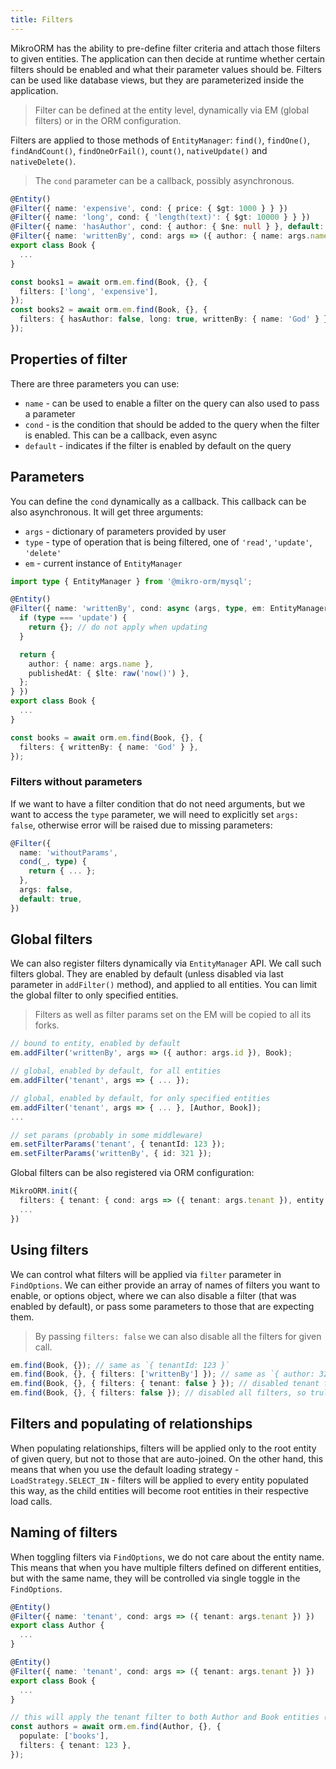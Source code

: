 ```yaml
---
title: Filters
---
```


MikroORM has the ability to pre-define filter criteria and attach those filters to given entities. The application can then decide at runtime whether certain filters should be enabled and what their parameter values should be. Filters can be used like database views, but they are parameterized inside the application.

> Filter can be defined at the entity level, dynamically via EM (global filters) or in the ORM configuration.

Filters are applied to those methods of `EntityManager`: `find()`, `findOne()`, `findAndCount()`, `findOneOrFail()`, `count()`, `nativeUpdate()` and `nativeDelete()`.

> The `cond` parameter can be a callback, possibly asynchronous.

```ts
@Entity()
@Filter({ name: 'expensive', cond: { price: { $gt: 1000 } } })
@Filter({ name: 'long', cond: { 'length(text)': { $gt: 10000 } } })
@Filter({ name: 'hasAuthor', cond: { author: { $ne: null } }, default: true })
@Filter({ name: 'writtenBy', cond: args => ({ author: { name: args.name } }) })
export class Book {
  ...
}

const books1 = await orm.em.find(Book, {}, {
  filters: ['long', 'expensive'],
});
const books2 = await orm.em.find(Book, {}, {
  filters: { hasAuthor: false, long: true, writtenBy: { name: 'God' } },
});
```

## Properties of filter

There are three parameters you can use:

- `name` - can be used to enable a filter on the query can also used to pass a parameter
- `cond` - is the condition that should be added to the query when the filter is enabled. This can be a callback, even async
- `default` - indicates if the filter is enabled by default on the query

## Parameters

You can define the `cond` dynamically as a callback. This callback can be also asynchronous. It will get three arguments:

- `args` - dictionary of parameters provided by user
- `type` - type of operation that is being filtered, one of `'read'`, `'update'`, `'delete'`
- `em` - current instance of `EntityManager`

```ts
import type { EntityManager } from '@mikro-orm/mysql';

@Entity()
@Filter({ name: 'writtenBy', cond: async (args, type, em: EntityManager) => {
  if (type === 'update') {
    return {}; // do not apply when updating
  }

  return {
    author: { name: args.name },
    publishedAt: { $lte: raw('now()') },
  };
} })
export class Book {
  ...
}

const books = await orm.em.find(Book, {}, {
  filters: { writtenBy: { name: 'God' } },
});
```

### Filters without parameters

If we want to have a filter condition that do not need arguments, but we want to access the `type` parameter, we will need to explicitly set `args: false`, otherwise error will be raised due to missing parameters:

```ts
@Filter({
  name: 'withoutParams',
  cond(_, type) {
    return { ... };
  },
  args: false,
  default: true,
})
```

## Global filters

We can also register filters dynamically via `EntityManager` API. We call such filters global. They are enabled by default (unless disabled via last parameter in `addFilter()` method), and applied to all entities. You can limit the global filter to only specified entities.

> Filters as well as filter params set on the EM will be copied to all its forks.

```ts
// bound to entity, enabled by default
em.addFilter('writtenBy', args => ({ author: args.id }), Book);

// global, enabled by default, for all entities
em.addFilter('tenant', args => { ... });

// global, enabled by default, for only specified entities
em.addFilter('tenant', args => { ... }, [Author, Book]);
...

// set params (probably in some middleware)
em.setFilterParams('tenant', { tenantId: 123 });
em.setFilterParams('writtenBy', { id: 321 });
```

Global filters can be also registered via ORM configuration:

```ts
MikroORM.init({
  filters: { tenant: { cond: args => ({ tenant: args.tenant }), entity: ['Author', 'User'] } },
  ...
})
```

## Using filters

We can control what filters will be applied via `filter` parameter in `FindOptions`. We can either provide an array of names of filters you want to enable, or options object, where we can also disable a filter (that was enabled by default), or pass some parameters to those that are expecting them.

> By passing `filters: false` we can also disable all the filters for given call.

```ts
em.find(Book, {}); // same as `{ tenantId: 123 }`
em.find(Book, {}, { filters: ['writtenBy'] }); // same as `{ author: 321, tenantId: 123 }`
em.find(Book, {}, { filters: { tenant: false } }); // disabled tenant filter, so truly `{}`
em.find(Book, {}, { filters: false }); // disabled all filters, so truly `{}`
```

## Filters and populating of relationships

When populating relationships, filters will be applied only to the root entity of given query, but not to those that are auto-joined. On the other hand, this means that when you use the default loading strategy - `LoadStrategy.SELECT_IN` - filters will be applied to every entity populated this way, as the child entities will become root entities in their respective load calls.

## Naming of filters

When toggling filters via `FindOptions`, we do not care about the entity name. This means that when you have multiple filters defined on different entities, but with the same name, they will be controlled via single toggle in the `FindOptions`.

```ts
@Entity()
@Filter({ name: 'tenant', cond: args => ({ tenant: args.tenant }) })
export class Author {
  ...
}

@Entity()
@Filter({ name: 'tenant', cond: args => ({ tenant: args.tenant }) })
export class Book {
  ...
}

// this will apply the tenant filter to both Author and Book entities (with SELECT_IN loading strategy)
const authors = await orm.em.find(Author, {}, {
  populate: ['books'],
  filters: { tenant: 123 },
});
```
